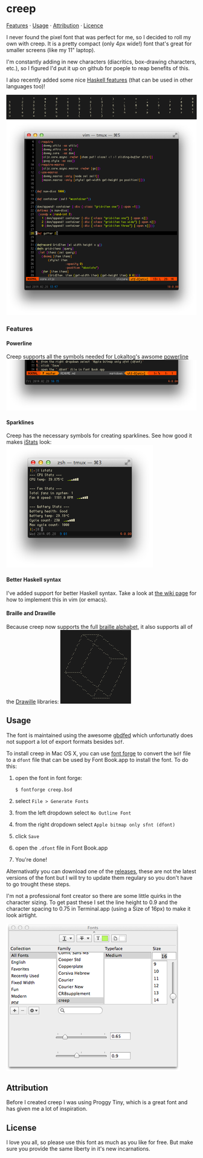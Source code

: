 creep
=====

[Features](#features) · [Usage](#usage) · [Attribution](#attribution) ·
[Licence](#license)

I never found the pixel font that was perfect for me, so I decided to roll
my own with creep.  It is a pretty compact (only 4px wide!) font that's great
for smaller screens (like my 11" laptop).

I'm constantly adding in new characters (diacritics, box-drawing characters, etc.),
so I figured I'd put it up on github for poeple to reap benefits of this.

I also recently added some nice [Haskell features](https://github.com/romeovs/creep/wiki/Haskell-syntax-sugar) (that
can be used in other languages too)!

![screenshot1](screens/screen.png  "screenshot of the ASCII characters")
![screenshot2](screens/screen2.png "in the wild example")

### Features
#### Powerline
Creep supports all the symbols needed for Lokaltog's awsome [powerline](https://github.com/Lokaltog/powerline)
![powerline](screens/powerline.png "powerline screenshot")

#### Sparklines
Creep has the necessary symbols for creating sparklines.  See how good it makes
[iStats](https://github.com/Chris911/iStats) look:
![powerline](screens/istats.png "istats screenshot")

#### Better Haskell syntax
I've added support for better Haskell syntax.  Take a look at [the wiki
page](https://github.com/romeovs/creep/wiki/Haskell-syntax-sugar) for how to
implement this in vim (or emacs).

#### Braille and Drawille
Because creep now supports the full [braille
alphabet](https://en.wikipedia.org/wiki/Braille_Patterns_(Unicode)), it also
supports all of the [Drawille](https://github.com/asciimoo/drawille) libraries:
![powerline](screens/drawille.png "drawille screenshot")

## Usage
The font is maintained using the awesome [gbdfed](http://sofia.nmsu.edu/~mleisher/Software/gbdfed/) 
which unfortunatly does not support a lot of export formats besides `bdf`.

To install creep in Mac OS X, you can use [font forge](http://fontforge.org/) to convert the `bdf`
file to a `dfont` file that can be used by Font Book.app to install the font.  To do this:

1. open the font in font forge:

   ```shell
   $ fontforge creep.bsd
   ```
2. select `File > Generate Fonts`
3. from the left dropdown select `No Outline Font`
4. from the right dropdown select `Apple bitmap only sfnt (dfont)`
5. click `Save`
6. open the `.dfont` file in Font Book.app
7. You're done!

Alternativatly you can download one of the [releases](https://github.com/romeovs/creep/releases),
these are not the latest versions of the font but I will try to update them regulary so you don't
have to go trought these steps.

I'm not a professional font creator so there are some little quirks in the character
sizing.  To get past these I set the line height to 0.9 and the character spacing
to 0.75 in Terminal.app (using a Size of 16px) to make it look airtight.

![terminal](screens/info.png "Terminal.app settings")

## Attribution
Before I created creep I was using Proggy Tiny, which is a great font
and has given me a lot of inspiration.

## License
I love you all, so please use this font as much as you like for free.  But make sure you provide the
same liberty in it's new incarnations.

